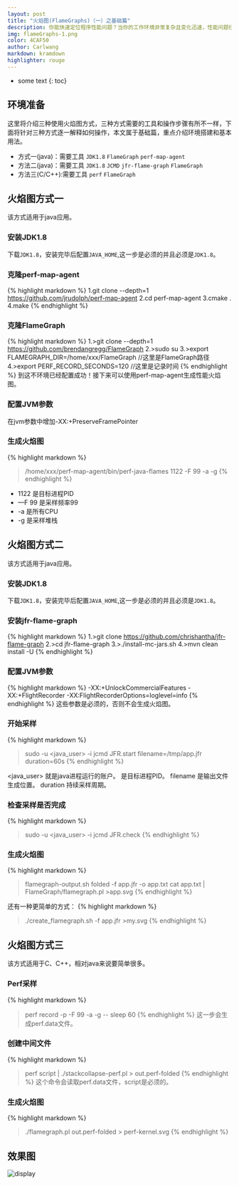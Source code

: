 ```yaml
---
layout: post
title: "火焰图(FlameGraphs)（一）之基础篇"
description: 你能快速定位程序性能问题？当你的工作环境非常复杂且变化迅速，性能问题往往复杂难辨，可能会为这个问题解决数天。在这里我将介绍一个简单好用的工具火焰图(FlameGraphs)。 
img: flameGraphs-1.png
color: 4CAF50
author: Carlwang
markdown: kramdown
highlighter: rouge
---
```


* some text
{: toc}

## 环境准备
这里将介绍三种使用火焰图方式，三种方式需要的工具和操作步骤有所不一样，下面将针对三种方式逐一解释如何操作，本文属于基础篇，重点介绍环境搭建和基本用法。

- 方式一(java)：需要工具
``JDK1.8``
``FlameGraph``
``perf-map-agent``
- 方法二(java)：需要工具
``JDK1.8``
``JCMD``
``jfr-flame-graph``
``FlameGraph``
- 方法三(C/C++):需要工具
``perf``
``FlameGraph``

## 火焰图方式一
该方式适用于java应用。

### 安装JDK1.8
下载``JDK1.8``，安装完毕后配置``JAVA_HOME``,这一步是必须的并且必须是``JDK1.8``。

### 克隆perf-map-agent
{% highlight markdown %}
1.git clone --depth=1 https://github.com/jrudolph/perf-map-agent
2.cd perf-map-agent
3.cmake .
4.make
{% endhighlight %}

### 克隆FlameGraph
{% highlight markdown %}
1.>git clone --depth=1 https://github.com/brendangregg/FlameGraph
2.>sudo su
3.>export FLAMEGRAPH_DIR=/home/xxx/FlameGraph //这里是FlameGraph路径
4.>export PERF_RECORD_SECONDS=120    //这里是记录时间
{% endhighlight %}
到这不环境已经配置成功！接下来可以使用perf-map-agent生成性能火焰图。

### 配置JVM参数
在jvm参数中增加-XX:+PreserveFramePointer

### 生成火焰图
{% highlight markdown %}
>/home/xxx/perf-map-agent/bin/perf-java-flames 1122 -F 99 -a -g
{% endhighlight %}

- 1122    	是目标进程PID
- —F 99		是采样频率99
- -a		是所有CPU
- -g      	是采样堆栈

## 火焰图方式二
该方式适用于java应用。

### 安装JDK1.8
下载``JDK1.8``，安装完毕后配置``JAVA_HOME``,这一步是必须的并且必须是``JDK1.8``。

### 安装jfr-flame-graph
{% highlight markdown %}
1.>git clone https://github.com/chrishantha/jfr-flame-graph
2.>cd jfr-flame-graph
3.>./install-mc-jars.sh
4.>mvn clean install -U
{% endhighlight %}

### 配置JVM参数
{% highlight markdown %}
-XX:+UnlockCommercialFeatures -XX:+FlightRecorder -XX:FlightRecorderOptions=loglevel=info
{% endhighlight %}
这些参数是必须的，否则不会生成火焰图。

### 开始采样
{% highlight markdown %}
>sudo -u <java_user> -i jcmd <pid> JFR.start filename=/tmp/app.jfr duration=60s
{% endhighlight %}

<java_user> 就是java进程运行的账户。
<pid> 是目标进程PID。
filename 是输出文件生成位置。
duration 持续采样周期。

### 检查采样是否完成
{% highlight markdown %}
>sudo -u <java_user> -i jcmd <pid> JFR.check
{% endhighlight %}

### 生成火焰图
{% highlight markdown %}
>flamegraph-output.sh folded -f app.jfr -o app.txt 
>cat app.txt | FlameGraph/flamegraph.pl >app.svg
{% endhighlight %}

还有一种更简单的方式：
{% highlight markdown %}
>./create_flamegraph.sh -f app.jfr >my.svg
{% endhighlight %}

## 火焰图方式三
该方式适用于C、C++，相对java来说要简单很多。

### Perf采样
{% highlight markdown %}
> perf record -p <pid> -F 99 -a -g -- sleep 60
{% endhighlight %}
这一步会生成perf.data文件。

### 创建中间文件
{% highlight markdown %}
>perf script | ./stackcollapse-perf.pl > out.perf-folded
{% endhighlight %}
这个命令会读取perf.data文件，script是必须的。

### 生成火焰图
{% highlight markdown %}
> ./flamegraph.pl out.perf-folded > perf-kernel.svg
{% endhighlight %}

## 效果图
![display]({{site.baseurl}}/images/flamegraph-example-1.svg)
